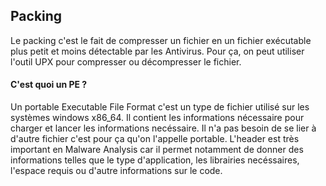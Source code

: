 

## Packing

Le packing c'est le fait de compresser un fichier en un fichier exécutable plus petit et moins détectable par les Antivirus. Pour ça, on peut utiliser l'outil UPX pour compresser ou décompresser le fichier.


#### C'est quoi un PE ?

Un portable Executable File Format c'est un type de fichier utilisé sur les systèmes windows x86_64. Il contient les informations nécessaire pour charger et lancer les informations necéssaire. Il n'a pas besoin de se lier à d'autre fichier c'est pour ça qu'on l'appelle portable. L'header est très important en Malware Analysis car il permet notamment de donner des informations telles que le type d'application, les librairies necéssaires, l'espace requis ou d'autre informations sur le code.
